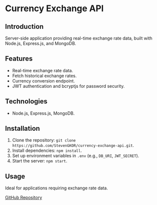 # Currency Exchange API

## Introduction
Server-side application providing real-time exchange rate data, built with Node.js, Express.js, and MongoDB.

## Features
- Real-time exchange rate data.
- Fetch historical exchange rates.
- Currency conversion endpoint.
- JWT authentication and bcryptjs for password security.

## Technologies
- Node.js, Express.js, MongoDB.

## Installation
1. Clone the repository: `git clone https://github.com/StevenGKOR/currency-exchange-api.git`.
2. Install dependencies: `npm install`.
3. Set up environment variables in `.env` (e.g., `DB_URI`, `JWT_SECRET`).
4. Start the server: `npm start`.

## Usage
Ideal for applications requiring exchange rate data.

[GitHub Repository](https://github.com/StevenGKOR/currency-exchange-api)
